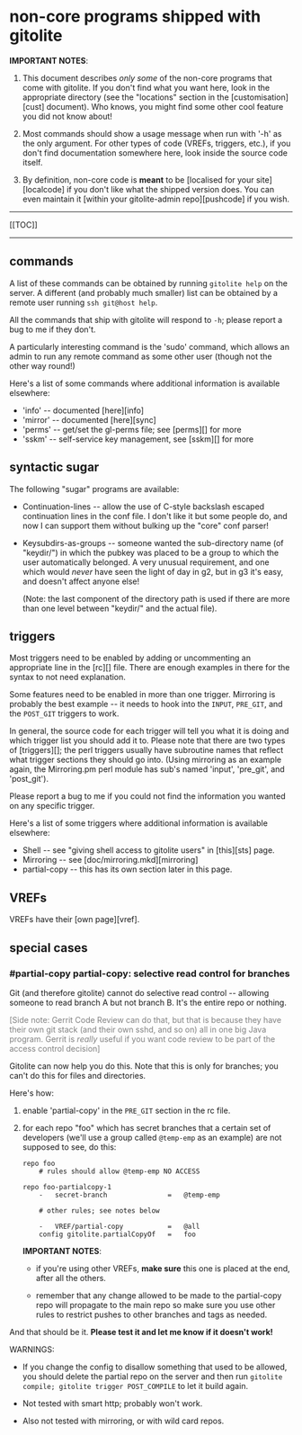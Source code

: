 # non-core programs shipped with gitolite

**IMPORTANT NOTES**:

1.  This document describes *only some* of the non-core programs that come
    with gitolite.  If you don't find what you want here, look in the
    appropriate directory (see the "locations" section in the
    [customisation][cust] document).  Who knows, you might find some other
    cool feature you did not know about!

2.  Most commands should show a usage message when run with '-h' as the only
    argument.  For other types of code (VREFs, triggers, etc.), if you don't
    find documentation somewhere here, look inside the source code itself.

3.  By definition, non-core code is **meant** to be [localised for your
    site][localcode] if you don't like what the shipped version does.  You can
    even maintain it [within your gitolite-admin repo][pushcode] if you wish.

----

[[TOC]]

----

## commands

A list of these commands can be obtained by running `gitolite help` on the
server.  A different (and probably much smaller) list can be obtained by a
remote user running `ssh git@host help`.

All the commands that ship with gitolite will respond to `-h`; please report a
bug to me if they don't.

A particularly interesting command is the 'sudo' command, which allows an
admin to run any remote command as some other user (though not the other way
round!)

Here's a list of some commands where additional information is available
elsewhere:

  * 'info' -- documented [here][info]
  * 'mirror' -- documented [here][sync]
  * 'perms' -- get/set the gl-perms file; see [perms][] for more
  * 'sskm' -- self-service key management, see [sskm][] for more

## syntactic sugar

The following "sugar" programs are available:

  * Continuation-lines -- allow the use of C-style backslash escaped
    continuation lines in the conf file.  I don't like it but some people do,
    and now I can support them without bulking up the "core" conf parser!

  * Keysubdirs-as-groups -- someone wanted the sub-directory name (of
    "keydir/") in which the pubkey was placed to be a group to which the user
    automatically belonged.  A very unusual requirement, and one which would
    *never* have seen the light of day in g2, but in g3 it's easy, and doesn't
    affect anyone else!

    (Note: the last component of the directory path is used if there are more
    than one level between "keydir/" and the actual file).

## triggers

Most triggers need to be enabled by adding or uncommenting an appropriate line
in the [rc][] file.  There are enough examples in there for the syntax to not
need explanation.

Some features need to be enabled in more than one trigger.  Mirroring is
probably the best example -- it needs to hook into the `INPUT`, `PRE_GIT`, and
the `POST_GIT` triggers to work.

In general, the source code for each trigger will tell you what it is doing
and which trigger list you should add it to.  Please note that there are two
types of [triggers][]; the perl triggers usually have subroutine names that
reflect what trigger sections they should go into.  (Using mirroring as an
example again, the Mirroring.pm perl module has sub's named 'input',
'pre\_git', and 'post\_git').

Please report a bug to me if you could not find the information you wanted on
any specific trigger.

Here's a list of some triggers where additional information is available
elsewhere:

  * Shell -- see "giving shell access to gitolite users" in [this][sts] page.
  * Mirroring -- see [doc/mirroring.mkd][mirroring]
  * partial-copy -- this has its own section later in this page.

## VREFs

VREFs have their [own page][vref].

## special cases

### #partial-copy partial-copy: selective read control for branches

Git (and therefore gitolite) cannot do selective read control -- allowing
someone to read branch A but not branch B.  It's the entire repo or nothing.

<font color="gray"> [Side note: Gerrit Code Review can do that, but that is
because they have their own git stack (and their own sshd, and so on) all in
one big Java program.  Gerrit is *really* useful if you want code review to be
part of the access control decision] </font>

Gitolite can now help you do this.  Note that this is only for branches; you
can't do this for files and directories.

Here's how:

1.  enable 'partial-copy' in the `PRE_GIT` section in the rc file.

2.  for each repo "foo" which has secret branches that a certain set of
    developers (we'll use a group called `@temp-emp` as an example) are not
    supposed to see, do this:

        repo foo
            # rules should allow @temp-emp NO ACCESS

        repo foo-partialcopy-1
            -   secret-branch               =   @temp-emp

            # other rules; see notes below

            -   VREF/partial-copy           =   @all
            config gitolite.partialCopyOf   =   foo

    **IMPORTANT NOTES**:

      * if you're using other VREFs, **make sure** this one is placed at the
        end, after all the others.

      * remember that any change allowed to be made to the partial-copy repo
        will propagate to the main repo so make sure you use other rules to
        restrict pushes to other branches and tags as needed.

And that should be it.  **Please test it and let me know if it doesn't work!**

WARNINGS:

  * If you change the config to disallow something that used to be allowed,
    you should delete the partial repo on the server and then run `gitolite
    compile; gitolite trigger POST_COMPILE` to let it build again.

  * Not tested with smart http; probably won't work.

  * Also not tested with mirroring, or with wild card repos.
